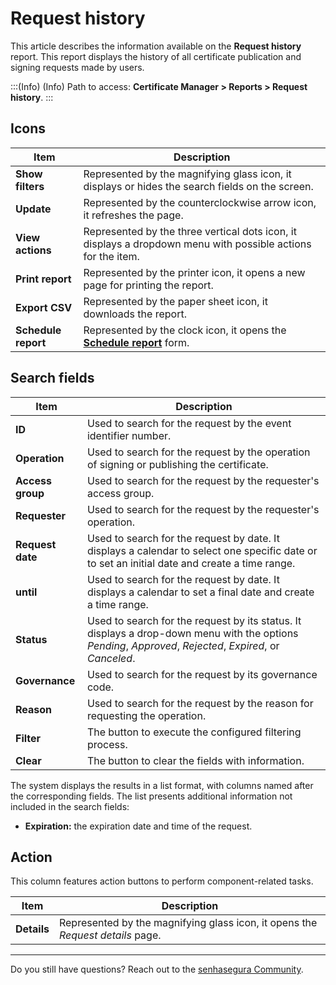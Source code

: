 # Request history

This article describes the information available on the **Request history** report. This report displays the history of all certificate publication and signing requests made by users.

<!-- Fix callout -->
:::(Info) (Info)
Path to access: **Certificate Manager > Reports > Request history**.
:::

## Icons

<!-- Fix link -->
| Item | Description |
| --- | --- |
|**Show filters**|Represented by the magnifying glass icon, it displays or hides the search fields on the screen.|
|**Update**|Represented by the counterclockwise arrow icon, it refreshes the page.|
|**View actions**|Represented by the three vertical dots icon, it displays a dropdown menu with possible actions for the item.|
|**Print report**|Represented by the printer icon, it opens a new page for printing the report.|
|**Export CSV**|Represented by the paper sheet icon, it downloads the report.|
|**Schedule report**|Represented by the clock icon, it opens the [**Schedule report**](/v3-33/docs/general-information-how-to-issue-download-and-schedule-device-reports) form.|

## Search fields

| Item | Description |
| --- | --- |
| **ID** |Used to search for the request by the event identifier number.|
| **Operation** |Used to search for the request by the operation of signing or publishing the certificate.|
| **Access group** |Used to search for the request by the requester's access group.|
| **Requester** |Used to search for the request by the requester's operation.|
| **Request date** |Used to search for the request by date. It displays a calendar to select one specific date or to set an initial date and create a time range.|
| **until** |Used to search for the request by date. It displays a calendar to set a final date and create a time range.|
| **Status** |Used to search for the request by its status. It displays a drop-down menu with the options *Pending*, *Approved*, *Rejected*, *Expired*, or *Canceled*. |
| **Governance** |Used to search for the request by its governance code.|
| **Reason** |Used to search for the request by the reason for requesting the operation.|
|**Filter**|The button to execute the configured filtering process.|
|**Clear**|The button to clear the fields with information.|

The system displays the results in a list format, with columns named after the corresponding fields. The list presents additional information not included in the search fields:

- **Expiration:** the expiration date and time of the request.

## Action

This column features action buttons to perform component-related tasks.

| Item | Description |
|---|---|
| **Details** |Represented by the magnifying glass icon, it opens the *Request details* page.|

---

Do you still have questions? Reach out to the [senhasegura Community](https://community.senhasegura.io/).
